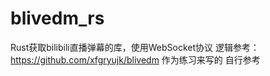 # blivedm_rs

Rust获取bilibili直播弹幕的库，使用WebSocket协议
逻辑参考：https://github.com/xfgryujk/blivedm
作为练习来写的 自行参考
